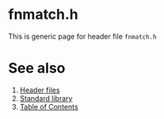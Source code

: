 # fnmatch.h
This is generic page for header file `fnmatch.h`
# See also
1. [Header files](README.md)
2. [Standard library](../README.md)
3. [Table of Contents](../../README.md)

